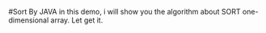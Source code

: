#Sort By JAVA
in this demo, i will show you the algorithm about SORT one-dimensional array. 
Let get it. 
